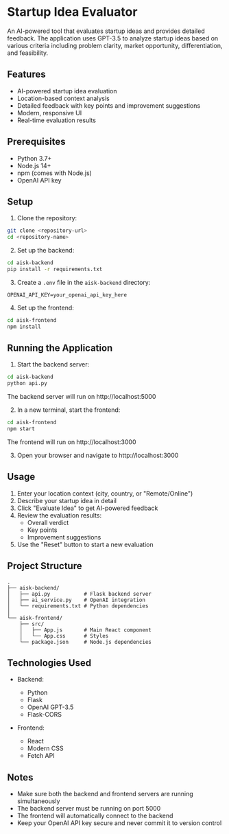 # Startup Idea Evaluator

An AI-powered tool that evaluates startup ideas and provides detailed feedback. The application uses GPT-3.5 to analyze startup ideas based on various criteria including problem clarity, market opportunity, differentiation, and feasibility.

## Features

- AI-powered startup idea evaluation
- Location-based context analysis
- Detailed feedback with key points and improvement suggestions
- Modern, responsive UI
- Real-time evaluation results

## Prerequisites

- Python 3.7+
- Node.js 14+
- npm (comes with Node.js)
- OpenAI API key

## Setup

1. Clone the repository:
```bash
git clone <repository-url>
cd <repository-name>
```

2. Set up the backend:
```bash
cd aisk-backend
pip install -r requirements.txt
```

3. Create a `.env` file in the `aisk-backend` directory:
```
OPENAI_API_KEY=your_openai_api_key_here
```

4. Set up the frontend:
```bash
cd aisk-frontend
npm install
```

## Running the Application

1. Start the backend server:
```bash
cd aisk-backend
python api.py
```
The backend server will run on http://localhost:5000

2. In a new terminal, start the frontend:
```bash
cd aisk-frontend
npm start
```
The frontend will run on http://localhost:3000

3. Open your browser and navigate to http://localhost:3000

## Usage

1. Enter your location context (city, country, or "Remote/Online")
2. Describe your startup idea in detail
3. Click "Evaluate Idea" to get AI-powered feedback
4. Review the evaluation results:
   - Overall verdict
   - Key points
   - Improvement suggestions
5. Use the "Reset" button to start a new evaluation

## Project Structure

```
.
├── aisk-backend/
│   ├── api.py           # Flask backend server
│   ├── ai_service.py    # OpenAI integration
│   └── requirements.txt # Python dependencies
│
└── aisk-frontend/
    ├── src/
    │   ├── App.js       # Main React component
    │   └── App.css      # Styles
    └── package.json     # Node.js dependencies
```

## Technologies Used

- Backend:
  - Python
  - Flask
  - OpenAI GPT-3.5
  - Flask-CORS

- Frontend:
  - React
  - Modern CSS
  - Fetch API

## Notes

- Make sure both the backend and frontend servers are running simultaneously
- The backend server must be running on port 5000
- The frontend will automatically connect to the backend
- Keep your OpenAI API key secure and never commit it to version control 